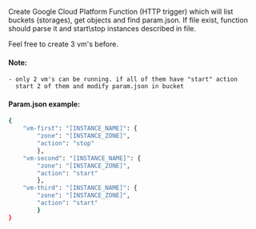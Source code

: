 Create Google Cloud Platform Function (HTTP trigger) which will list buckets (storages),
get objects and find param.json. If file exist, function should parse it and start\stop
instances described in file.

Feel free to create 3 vm's before.

#### Note:
	- only 2 vm's can be running. if all of them have "start" action 
	  start 2 of them and modify param.json in bucket

#### Param.json example:
```sh
{
	"vm-first": "[INSTANCE_NAME]": {
		"zone": "[INSTANCE_ZONE]",
		"action": "stop"
		},
	"vm-second": "[INSTANCE_NAME]": {
		"zone": "[INSTANCE_ZONE]",
		"action": "start"
		},
	"vm-third": "[INSTANCE_NAME]": {
		"zone": "[INSTANCE_ZONE]",
		"action": "start"
		}
}
```
